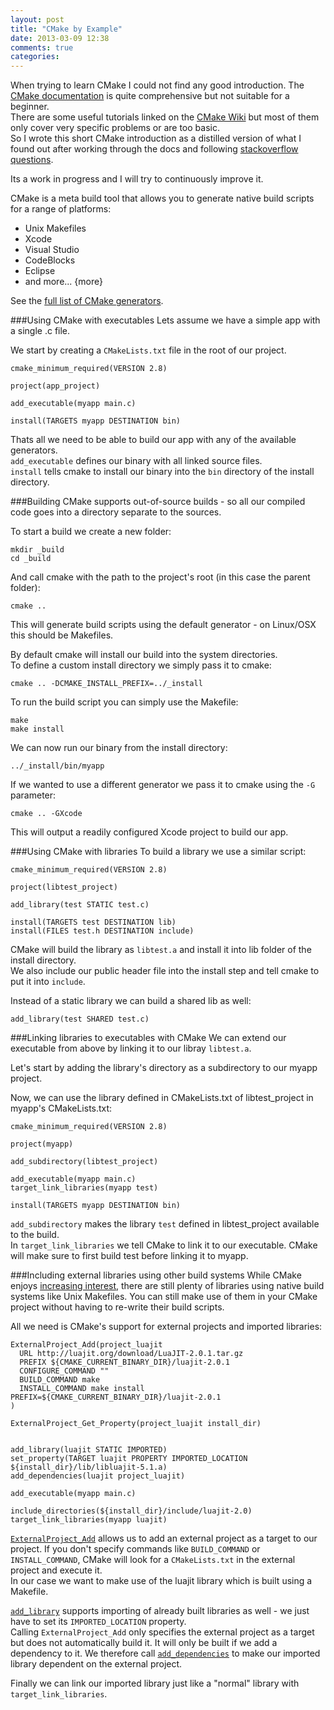 ```yaml
---
layout: post
title: "CMake by Example"
date: 2013-03-09 12:38
comments: true
categories: 
---
```


When trying to learn CMake I could not find any good introduction. The [CMake documentation](http://www.cmake.org/cmake/help/v2.8.10/cmake.html) is quite comprehensive but not suitable for a beginner.  
There are some useful tutorials linked on the [CMake Wiki](http://www.cmake.org/Wiki/CMake#Basic_Introductions) but most of them only cover very specific problems or are too basic.  
So I wrote this short CMake introduction as a distilled version of what I found out after working through the docs and following [stackoverflow questions](http://stackoverflow.com/questions/tagged/cmake?sort=votes&pagesize=50).

Its a work in progress and I will try to continuously improve it.


CMake is a meta build tool that allows you to generate native build scripts for a range of platforms:

- Unix Makefiles
- Xcode
- Visual Studio
- CodeBlocks
- Eclipse
- and more...
{more}

See the [full list of CMake generators](http://www.cmake.org/cmake/help/v2.8.10/cmake.html###gen:BorlandMakefiles).

###Using CMake with executables
Lets assume we have a simple app with a single .c file.

We start by creating a `CMakeLists.txt` file in the root of our project.

```
cmake_minimum_required(VERSION 2.8)

project(app_project)

add_executable(myapp main.c)

install(TARGETS myapp DESTINATION bin)
```

Thats all we need to be able to build our app with any of the available generators.  
`add_executable` defines our binary with all linked source files.  
`install` tells cmake to install our binary into the `bin` directory of the install directory.

###Building
CMake supports out-of-source builds - so all our compiled code goes into a directory separate to the sources.

To start a build we create a new folder:

```
mkdir _build
cd _build
```

And call cmake with the path to the project's root (in this case the parent folder):

```
cmake ..
```

This will generate build scripts using the default generator - on Linux/OSX this should be Makefiles.  

By default cmake will install our build into the system directories.  
To define a custom install directory we simply pass it to cmake:

```
cmake .. -DCMAKE_INSTALL_PREFIX=../_install
```

To run the build script you can simply use the Makefile:

```
make
make install
```

We can now run our binary from the install directory:

```
../_install/bin/myapp
```

If we wanted to use a different generator we pass it to cmake using the `-G` parameter:

```
cmake .. -GXcode
```

This will output a readily configured Xcode project to build our app.

###Using CMake with libraries
To build a library we use a similar script:

```
cmake_minimum_required(VERSION 2.8)

project(libtest_project)

add_library(test STATIC test.c)

install(TARGETS test DESTINATION lib)
install(FILES test.h DESTINATION include)
```

CMake will build the library as `libtest.a` and install it into lib folder of the install directory.  
We also include our public header file into the install step and tell cmake to put it into `include`.

Instead of a static library we can build a shared lib as well:

```
add_library(test SHARED test.c)
```

###Linking libraries to executables with CMake
We can extend our executable from above by linking it to our libray `libtest.a`.

Let's start by adding the library's directory as a subdirectory to our myapp project.

Now, we can use the library defined in CMakeLists.txt of libtest_project in myapp's CMakeLists.txt:

```
cmake_minimum_required(VERSION 2.8)

project(myapp)

add_subdirectory(libtest_project)

add_executable(myapp main.c)
target_link_libraries(myapp test)

install(TARGETS myapp DESTINATION bin)
```

`add_subdirectory` makes the library `test` defined in libtest_project available to the build.  
In `target_link_libraries` we tell CMake to link it to our executable. CMake will make sure to first build test before linking it to myapp.

###Including external libraries using other build systems
While CMake enjoys [increasing interest](http://www.google.com/trends/explore#q=cmake%2C%20makefile&cmpt=q), there are still plenty of libraries using native build systems like Unix Makefiles. You can still make use of them in your CMake project without having to re-write their build scripts.

All we need is CMake's support for external projects and imported libraries:

```
ExternalProject_Add(project_luajit
  URL http://luajit.org/download/LuaJIT-2.0.1.tar.gz
  PREFIX ${CMAKE_CURRENT_BINARY_DIR}/luajit-2.0.1
  CONFIGURE_COMMAND ""
  BUILD_COMMAND make
  INSTALL_COMMAND make install PREFIX=${CMAKE_CURRENT_BINARY_DIR}/luajit-2.0.1
)

ExternalProject_Get_Property(project_luajit install_dir)


add_library(luajit STATIC IMPORTED)
set_property(TARGET luajit PROPERTY IMPORTED_LOCATION ${install_dir}/lib/libluajit-5.1.a)
add_dependencies(luajit project_luajit)

add_executable(myapp main.c)

include_directories(${install_dir}/include/luajit-2.0)
target_link_libraries(myapp luajit)
```

[`ExternalProject_Add`](http://www.cmake.org/cmake/help/v2.8.10/cmake.html#module:ExternalProject) allows us to add an external project as a target to our project. If you don't specify commands like `BUILD_COMMAND` or `INSTALL_COMMAND`, CMake will look for a `CMakeLists.txt` in the external project and execute it.  
In our case we want to make use of the luajit library which is built using a Makefile.

[`add_library`](http://www.cmake.org/cmake/help/v2.8.10/cmake.html#command:add_library) supports importing of already built libraries as well - we just have to set its `IMPORTED_LOCATION` property.  
Calling `ExternalProject_Add` only specifies the external project as a target but does not automatically build it. It will only be built if we add a dependency to it. We therefore call [`add_dependencies`](http://www.cmake.org/cmake/help/v2.8.10/cmake.html#command:add_dependencies) to make our imported library dependent on the external project.

Finally we can link our imported library just like a "normal" library with `target_link_libraries`.
